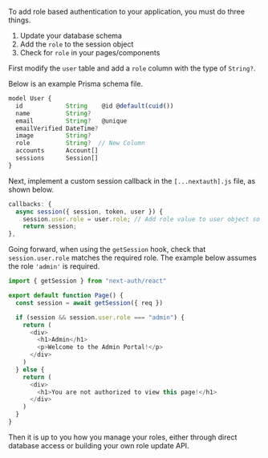 To add role based authentication to your application, you must do three things.

1. Update your database schema
2. Add the `role` to the session object
3. Check for `role` in your pages/components

First modify the `user` table and add a `role` column with the type of `String?`.

Below is an example Prisma schema file.

```javascript title="/prisma/schema.prisma"
model User {
  id            String    @id @default(cuid())
  name          String?
  email         String?   @unique
  emailVerified DateTime?
  image         String?
  role          String?  // New Column
  accounts      Account[]
  sessions      Session[]
}

```

Next, implement a custom session callback in the `[...nextauth].js` file, as shown below.

```javascript title="/pages/api/auth/[...nextauth].js"
callbacks: {
  async session({ session, token, user }) {
    session.user.role = user.role; // Add role value to user object so it is passed along with session
    return session;
},
```

Going forward, when using the `getSession` hook, check that `session.user.role` matches the required role. The example below assumes the role `'admin'` is required.

```javascript title="/pages/admin.js"
import { getSession } from "next-auth/react"

export default function Page() {
  const session = await getSession({ req })

  if (session && session.user.role === "admin") {
    return (
      <div>
        <h1>Admin</h1>
        <p>Welcome to the Admin Portal!</p>
      </div>
    )
  } else {
    return (
      <div>
        <h1>You are not authorized to view this page!</h1>
      </div>
    )
  }
}
```

Then it is up to you how you manage your roles, either through direct database access or building your own role update API.
